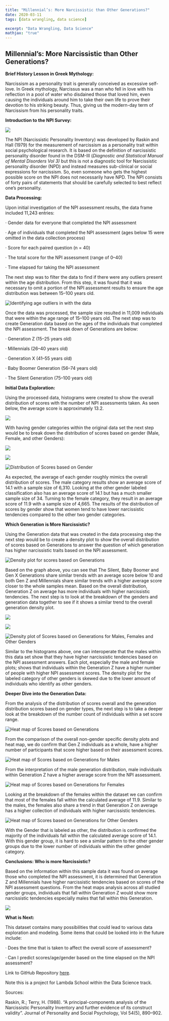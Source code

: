 ```yaml
---
title: "Millennial’s: More Narcissistic than Other Generations?"
date: 2020-03-11
tags: [data wrangling, data science]

excerpt: "Data Wrangling, Data Science"
mathjax: "true"
---
```



## Millennial’s: More Narcissistic than Other Generations?

**Brief History Lesson in Greek Mythology:**

Narcissism as a personality trait is generally conceived as excessive self-love. In Greek mythology, Narcissus was a man who fell in love with his reflection in a pool of water who disdained those that loved him, even causing the individuals around him to take their own life to prove their devotion to his striking beauty. Thus, giving us the modern-day term of Narcissism from his personality traits.

**Introduction to the NPI Survey:**

![](https://cdn-images-1.medium.com/max/5458/1*XLy6FzJW1GfSboJujn-0Ag.jpeg)

The NPI (Narcissistic Personality Inventory) was developed by Raskin and Hall (1979) for the measurement of narcissism as a personality trait within social psychological research. It is based on the definition of narcissistic personality disorder found in the DSM-III (*Diagnostic and Statistical Manual of Mental Disorders Vol 3)* but this is not a diagnostic tool for Narcissistic personality disorder (NPD) and instead measures sub-clinical or social expressions for narcissism. So, even someone who gets the highest possible score on the NPI does not necessarily have NPD. The NPI consists of forty pairs of statements that should be carefully selected to best reflect one’s personality.

**Data Processing:**

Upon initial investigation of the NPI assessment results, the data frame included 11,243 entries:

· Gender data for everyone that completed the NPI assessment

· Age of individuals that completed the NPI assessment (ages below 15 were omitted in the data collection process)

· Score for each paired question (n = 40)

· The total score for the NPI assessment (range of 0–40)

· Time elapsed for taking the NPI assessment

The next step was to filter the data to find if there were any outliers present within the age distribution. From this step, it was found that it was necessary to omit a portion of the NPI assessment results to ensure the age distribution was between 15–100 years old.

![Identifying age outliers in with the data](https://cdn-images-1.medium.com/max/2000/1*ayerkZKzAWePqFEBpRwUuQ.png)

Once the data was processed, the sample size resulted in 11,009 individuals that were within the age range of 15–100 years old. The next step was to create Generation data based on the ages of the individuals that completed the NPI assessment. The break down of Generations are below:

· Generation Z (15–25 years old)

· Millennials (26–40 years old)

· Generation X (41–55 years old)

· Baby Boomer Generation (56–74 years old)

· The Silent Generation (75–100 years old)

**Initial Data Exploration:**

Using the processed data, histograms were created to show the overall distribution of scores with the number of NPI assessments taken. As seen below, the average score is approximately 13.2.

![](https://cdn-images-1.medium.com/max/2000/1*02j961qstF3h8zZBe9ygcA.png)

With having gender categories within the original data set the next step would be to break down the distribution of scores based on gender (Male, Female, and other Genders):

![](https://cdn-images-1.medium.com/max/2000/1*cnRXrJa-ujsc2QoVFfd0Jg.png)

![](https://cdn-images-1.medium.com/max/2000/1*zuetiM3dTkhQ2ola4axvRQ.png)

![Distribution of Scores based on Gender](https://cdn-images-1.medium.com/max/2000/1*cB-NDJZL-po7HNftzBDTrQ.png)

As expected, the average of each gender roughly mimics the overall distribution of scores. The male category results show an average score of 14.1 with a sample size of 6,310. Looking at the other gender labeled classification also has an average score of 14.1 but has a much smaller sample size of 34. Turning to the female category, they result in an average score of 11.9 with a sample size of 4,665. The results of the distribution of scores by gender show that women tend to have lower narcissistic tendencies compared to the other two gender categories.

**Which Generation is More Narcissistic?**

Using the Generation data that was created in the data processing step the next step would be to create a density plot to show the overall distribution of scores based on Generations to answer the question of which generation has higher narcissistic traits based on the NPI assessment.

![Density plot for scores based on Generations](https://cdn-images-1.medium.com/max/2000/1*lWTiV-3zWx3T_DtDACWadQ.png)

Based on the graph above, you can see that The Silent, Baby Boomer and Gen X Generations share similar trends with an average score below 10 and both Gen Z and Millennials share similar trends with a higher average score closer to the whole samples mean. Based on the overall distribution, Generation Z on average has more individuals with higher narcissistic tendencies. The next step is to look at the breakdown of the genders and generation data together to see if it shows a similar trend to the overall generation density plot.

![](https://cdn-images-1.medium.com/max/2000/1*E8tAC7CYBRDSjj3UkQn3NA.png)

![](https://cdn-images-1.medium.com/max/2000/1*cFL5NNyB2OIzSiIush5lUg.png)

![Density plot of Scores based on Generations for Males, Females and Other Genders](https://cdn-images-1.medium.com/max/2000/1*ZPn9Mndin7mzH9YIVaEbhw.png)

Similar to the histograms above, one can interoperate that the males within this data set show that they have higher narcissistic tendencies based on the NPI assessment answers. Each plot, especially the male and female plots; shows that individuals within the Generation Z have a higher number of people with higher NPI assessment scores. The density plot for the labeled category of other genders is skewed due to the lower amount of individuals who identify as other genders.

**Deeper Dive into the Generation Data:**

From the analysis of the distribution of scores overall and the generation distribution scores based on gender types, the next step is to take a deeper look at the breakdown of the number count of individuals within a set score range.

![Heat map of Scores based on Generations](https://cdn-images-1.medium.com/max/2000/1*AF2VgzZJOn6iqxfrrSXAfQ.png)

From the comparison of the overall non-gender specific density plots and heat map, we do confirm that Gen Z individuals as a whole, have a higher number of participants that score higher based on their assessment scores.

![Heat map of Scores based on Generations for Males](https://cdn-images-1.medium.com/max/2000/1*BKjTgAMBAEesiub6KSLdKA.png)

From the interpretation of the male generation distribution, male individuals within Generation Z have a higher average score from the NPI assessment.

![Heat map of Scores based on Generations for Females](https://cdn-images-1.medium.com/max/2000/1*N8qhgTd9wJpH8b8Qlxypug.png)

Looking at the breakdown of the females within the dataset we can confirm that most of the females fall within the calculated average of 11.9. Similar to the males, the females also share a trend in that Generation Z on average has a higher collection of individuals with higher narcissistic tendencies.

![Heat map of Scores based on Generations for Other Genders](https://cdn-images-1.medium.com/max/2000/1*0hwuYxtl2ikoB7rDN3OfVg.png)

With the Gender that is labeled as other, the distribution is confirmed the majority of the individuals fall within the calculated average score of 14.1. With this gender group, it is hard to see a similar pattern to the other gender groups due to the lower number of individuals within the other gender category.

**Conclusions: Who is more Narcissistic?**

Based on the information within this sample data it was found on average those who completed the NPI assessment, it is determined that Generation Z and Millennials have higher narcissistic tendencies based on scores of the NPI assessment questions. From the heat maps analysis across all studied gender groups, individuals that fall within Generation Z would show more narcissistic tendencies especially males that fall within this Generation.

![](https://cdn-images-1.medium.com/max/2000/1*Rz8ym3nJ1YPjSee2Rdr5gQ.jpeg)

**What is Next:**

This dataset contains many possibilities that could lead to various data exploration and modeling. Some items that could be looked into in the future include:

· Does the time that is taken to affect the overall score of assessment?

· Can I predict scores/age/gender based on the time elapsed on the NPI assessment?

Link to GitHub Repository [here](https://github.com/scrunts23/Unit-1-build-).

Note this is a project for Lambda School within the Data Science track.

Sources:

Raskin, R.; Terry, H. (1988). “A principal-components analysis of the Narcissistic Personality Inventory and further evidence of its construct validity”. Journal of Personality and Social Psychology, Vol 54(5), 890–902.
